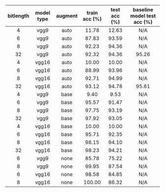 
bitlength|model type|augment|train acc (%)|test acc (%)|baseline model test acc (%)
:-:|:-:|:-:|:-:|:-:|:-:
4|vgg9|auto|11.78|12.63|N/A
6|vgg9|auto|87.83|93.59|N/A
8|vgg9|auto|92.23|94.36|N/A
32|vgg9|auto|92.32|94.36|95.26
4|vgg16|auto|10.00|10.00|N/A
6|vgg16|auto|88.99|93.96|N/A
8|vgg16|auto|92.71|94.99|N/A
32|vgg16|auto|93.12|94.78|95.61
4|vgg9|base|9.40|9.53|N/A
6|vgg9|base|95.57|91.47|N/A
8|vgg9|base|97.75|93.19|N/A
32|vgg9|base|97.92|93.05|N/A
4|vgg16|base|10.00|10.00|N/A
6|vgg16|base|95.71|92.35|N/A
8|vgg16|base|98.15|94.10|N/A
32|vgg16|base|98.23|94.21|N/A
6|vgg9|none|85.78|75.22|N/A
8|vgg9|none|99.95|87.54|N/A
6|vgg16|none|98.58|84.85|N/A
8|vgg16|none|100.00|86.32|N/A